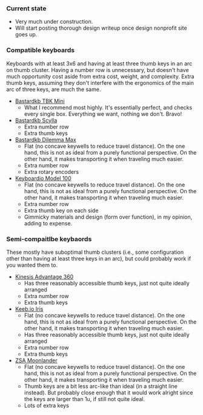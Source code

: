 ### Current state

- Very much under construction.
- Will start posting thorough design writeup once design nonprofit site goes up.

### Compatible keyboards

Keyboards with at least 3x6 and having at least three thumb keys in an arc on thumb cluster. Having a number row is unnecessary, but doesn't have much opportunity cost aside from extra cost, weight, and complexity. Extra thumb keys, assuming they don't interfere with the ergonomics of the main arc of three keys, are much the same.

- [Bastardkb TBK Mini](https://bastardkb.com/product/tbk-mini-prebuilt-preorder/)
  - What I recommend most highly. It's essentially perfect, and checks every single box. Everything we want, nothing we don't. Bravo!
- [Bastardkb Scylla](https://bastardkb.com/product/scylla-prebuilt-preorder-2/)
  - Extra number row
  - Extra thumb keys
- [Bastardkb Dilemma Max](https://bastardkb.com/product/dilemma-max-prebuilt-preorder/)
  - Flat (no concave keywells to reduce travel distance). On the one hand, this is not as ideal from a purely functional perspective. On the other hand, it makes transporting it when traveling much easier.
  - Extra number row
  - Extra rotary encoders
- [Keyboardio Model 100](https://shop.keyboard.io/collections/the-keyboardio-model-100/products/model-100)
  - Flat (no concave keywells to reduce travel distance). On the one hand, this is not as ideal from a purely functional perspective. On the other hand, it makes transporting it when traveling much easier.
  - Extra number row
  - Extra thumb key on each side
  - Gimmicky materials and design (form over function), in my opinion, adding to expense.
 

### Semi-compaitlbe keybaords

These mostly have suboptimal thumb clusters (i.e., some configuration other than having at least three keys in an arc), but could probably work if you wanted them to.

- [Kinesis Advantage 360](https://kinesis-ergo.com/keyboards/advantage360/)
  - Has three reasonably accessible thumb keys, just not quite ideally arranged
  - Extra number row
  - Extra thumb keys
- [Keeb.io Iris](https://keeb.io/collections/pre-built-keyboards/products/iris-essential-model-2-keyboard)
  - Flat (no concave keywells to reduce travel distance). On the one hand, this is not as ideal from a purely functional perspective. On the other hand, it makes transporting it when traveling much easier.
  - Has three reasonably accessible thumb keys, just not quite ideally arranged
  - Extra number row
  - Extra thumb keys
- [ZSA Moonlander](https://www.zsa.io/moonlander/)
  - Flat (no concave keywells to reduce travel distance). On the one hand, this is not as ideal from a purely functional perspective. On the other hand, it makes transporting it when traveling much easier.
  - Thumb keys are a bit less arc-like than ideal (in a straight line instead). But probably close enough that it would work alright since the keys are larger than 1u, if still not quite ideal.
  - Lots of extra keys

